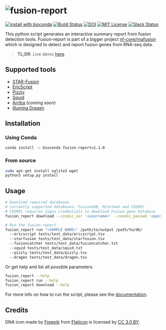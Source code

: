 # ![fusion-report](https://raw.githubusercontent.com/matq007/fusion-report/master/docs/_src/_static/fusion-report.png)

[![install with bioconda](https://img.shields.io/badge/install%20with-bioconda-brightgreen.svg?style=flat)](http://bioconda.github.io/recipes/fusion-report/README.html)
[![Build Status](https://travis-ci.org/matq007/fusion-report.svg?branch=master)](https://travis-ci.org/matq007/fusion-report)
[![DOI](https://zenodo.org/badge/173453958.svg)](https://zenodo.org/badge/latestdoi/173453958)
[![MIT License](https://img.shields.io/github/license/matq007/fusion-report.svg)](https://github.com/matq007/fusion-report/blob/master/LICENSE)
[![Slack Status](https://img.shields.io/badge/slack-Join%20%20slack%20channel-brightgreen)](https://nf-co.re/join/slack)

This python script generates an interactive summary report from fusion detection tools. Fusion-report is part of a bigger project [nf-core/rnafusion](https://github.com/nf-core/rnafusion) which is designed to detect and report fusion genes from RNA-seq data.

> **TL;DR**: Live demo [here](https://matq007.github.io/fusion-report/example).

## Supported tools

* [STAR-Fusion](https://github.com/STAR-Fusion/STAR-Fusion)
* [EricScript](https://sites.google.com/site/bioericscript/)
* [Pizzly](https://github.com/pmelsted/pizzly)
* [Squid](https://github.com/Kingsford-Group/squid)
* [Arriba](https://github.com/suhrig/arriba) (coming soon)
* [Illumina Dragen](https://emea.illumina.com/products/by-type/informatics-products/dragen-bio-it-platform.html)

## Installation

### Using Conda

```bash
conda install -c bioconda fusion-report=1.1.0
```

### From source

```bash
sudo apt-get install sqlite3 wget
python3 setup.py install
```

## Usage

```bash
# Download required databases
# Currently supported databases: FusionGDB, Mitelman and COSMIC
# COSMIC requires login credentials to download Fusion gene Database
fusion_report download --cosmic_usr '<username>' --cosmic_passwd '<password>' /path/to/db/

# Run the fusion-report
fusion_report run "<SAMPLE NAME>" /path/to/output /path/to/db/ 
  --ericscript tests/test_data/ericscript.tsv 
  --starfusion tests/test_data/starfusion.tsv 
  --fusioncatcher tests/test_data/fusioncatcher.txt
  --squid tests/test_data/squid.txt 
  --pizzly tests/test_data/pizzly.tsv
  --dragen tests/test_data/dragen.tsv
```

Or get help and list all possible parameters.

```bash
fusion_report --help
fusion_report run --help
fusion_report download --help
```

For more info on how to run the script, please see the [documentation](https://matq007.github.io/fusion-report/).

## Credits

DNA icon made by [Freepik](https://www.freepik.com) from [Flaticon](https://www.flaticon.com) is licensed by [CC 3.0 BY](http://creativecommons.org/licenses/by/3.0/).